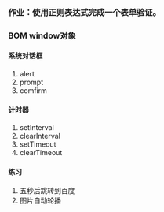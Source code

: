 ### 作业：使用正则表达式完成一个表单验证。

### BOM window对象
#### 系统对话框
1. alert
2. prompt
3. comfirm


#### 计时器
1. setInterval
2. clearInterval
3. setTimeout
4. clearTimeout

#### 练习
1. 五秒后跳转到百度
2. 图片自动轮播
